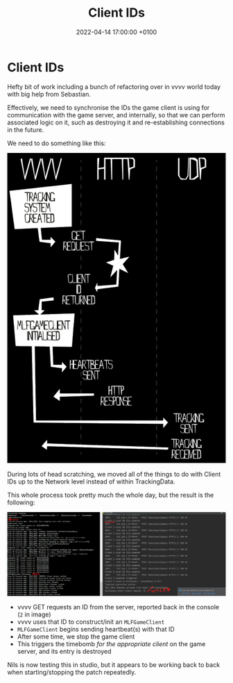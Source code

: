 ﻿---
layout: post
title:  "Client IDs"
date:   2022-04-14 17:00:00 +0100
categories: evolver
---

# Client IDs

Hefty bit of work including a bunch of refactoring over in vvvv world today with big help from Sebastian.

Effectively, we need to synchronise the IDs the game client is using for communication with the game server, and internally, so that we can perform associated logic on it, such as destroying it and re-establishing connections in the future.

We need to do something like this:

<a href="/docs/assets/images/ids/ids.png">
<img src="/docs/assets/images/ids/ids.png" width="600" alt="ids">
</a>

During lots of head scratching, we moved all of the things to do with Client IDs up to the Network level instead of within TrackingData.

This whole process took pretty much the whole day, but the result is the following:

<a href="/docs/assets/images/ids/id-sync.png">
<img src="/docs/assets/images/ids/id-sync.png" width="600" alt="id-sync">
</a>

- vvvv GET requests an ID from the server, reported back in the console (`2` in image)
- vvvv uses that ID to construct/init an `MLFGameClient`
- `MLFGameClient` begins sending heartbeat(s) with that ID
- After some time, we stop the game client
- This triggers the timebomb _for the appropriate client_ on the game server, and its entry is destroyed

Nils is now testing this in studio, but it appears to be working back to back when starting/stopping the patch repeatedly.

